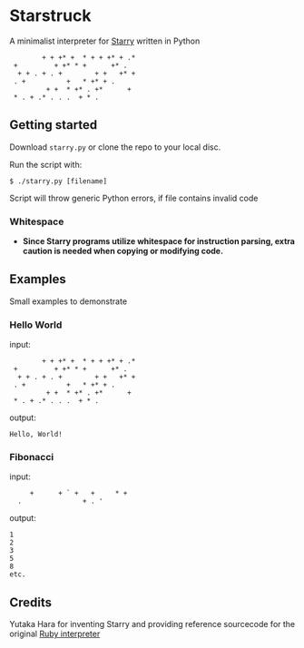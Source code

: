 # Starstruck

A minimalist interpreter for [Starry](https://esolangs.org/wiki/starry) written in Python

```
        + + +* +  * + + +* + .*
 +         + +* * +      +* .
  + + . + . +        + +   +* +
 . +          +   * +* + .
         + +  * +* . +*      +
 * . + .* . . .  + * .
```

## Getting started

Download `starry.py` or clone the repo to your local disc.

Run the script with:
```
$ ./starry.py [filename]
```

Script will throw generic Python errors, if file contains invalid code

### Whitespace 

* **Since Starry programs utilize whitespace for instruction parsing, extra caution is needed when copying or modifying code.**


## Examples

Small examples to demonstrate

### Hello World

input:
```
        + + +* +  * + + +* + .*
 +         + +* * +      +* .
  + + . + . +        + +   +* +
 . +          +   * +* + .
         + +  * +* . +*      +
 * . + .* . . .  + * .
```
output:
```
Hello, World!
```

### Fibonacci

input:
```
     +      + ` +   +     * +
  .               + . '
```
output:
```
1
2
3
5
8
etc.
```

## Credits

Yutaka Hara for inventing Starry and providing reference sourcecode for the original [Ruby interpreter](https://github.com/yhara/esolang-book-sources/tree/master/starry)

